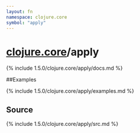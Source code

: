 ```yaml
---
layout: fn
namespace: clojure.core
symbol: "apply"
---
```


# [clojure.core](../)/apply

{% include 1.5.0/clojure.core/apply/docs.md %}

##Examples

{% include 1.5.0/clojure.core/apply/examples.md %}
## Source
{% include 1.5.0/clojure.core/apply/src.md %}

